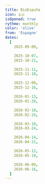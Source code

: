 ```yaml
---
title: BioEspuña
icon: 🇪🇸
isOpened: true
rythme: monthly
color: 'olive'
from: 'Espagne'
dates:
  [
    2025-09-09,

    2025-10-07,
    2025-10-21,

    2025-11-11,
    2025-11-18,

    2025-12-09,
    2025-12-16,

    2026-01-13,
    2026-01-20,

    2026-02-10,
    2026-02-24,

    2026-03-10,
    2026-03-24,

    2026-04-14,
    2026-04-21,

    2026-05-12,
    2026-05-19,

    2026-06-09,
    2026-06-16,
  ]
---
```

